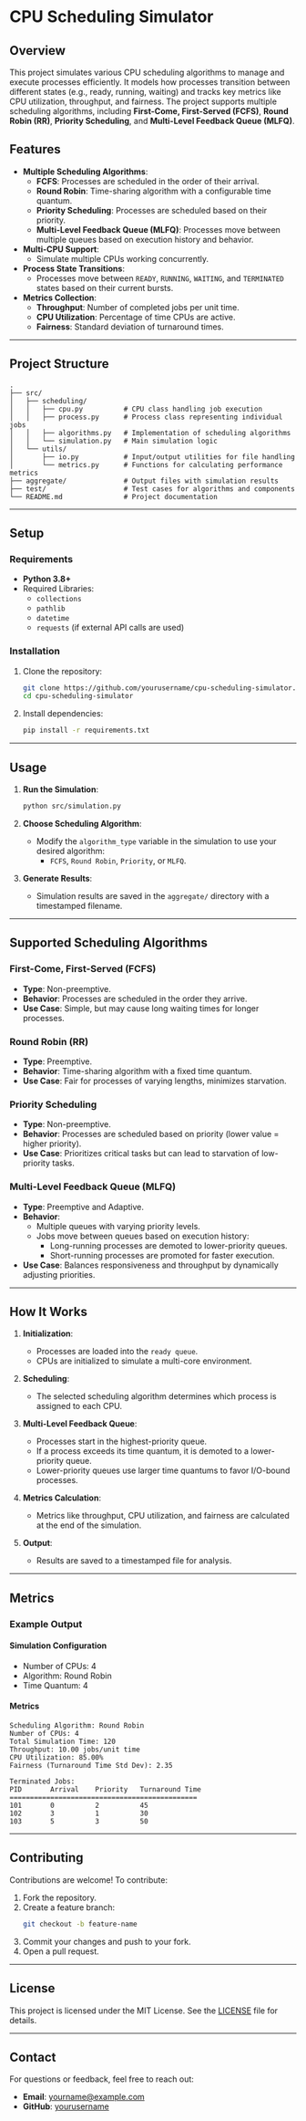 # CPU Scheduling Simulator

## Overview

This project simulates various CPU scheduling algorithms to manage and execute processes efficiently. It models how processes transition between different states (e.g., ready, running, waiting) and tracks key metrics like CPU utilization, throughput, and fairness. The project supports multiple scheduling algorithms, including **First-Come, First-Served (FCFS)**, **Round Robin (RR)**, **Priority Scheduling**, and **Multi-Level Feedback Queue (MLFQ)**.

## Features

- **Multiple Scheduling Algorithms**:
  - **FCFS**: Processes are scheduled in the order of their arrival.
  - **Round Robin**: Time-sharing algorithm with a configurable time quantum.
  - **Priority Scheduling**: Processes are scheduled based on their priority.
  - **Multi-Level Feedback Queue (MLFQ)**: Processes move between multiple queues based on execution history and behavior.
- **Multi-CPU Support**:
  - Simulate multiple CPUs working concurrently.
- **Process State Transitions**:
  - Processes move between `READY`, `RUNNING`, `WAITING`, and `TERMINATED` states based on their current bursts.
- **Metrics Collection**:
  - **Throughput**: Number of completed jobs per unit time.
  - **CPU Utilization**: Percentage of time CPUs are active.
  - **Fairness**: Standard deviation of turnaround times.

---

## Project Structure

```plaintext
.
├── src/
│   ├── scheduling/
│   │   ├── cpu.py          # CPU class handling job execution
│   │   ├── process.py      # Process class representing individual jobs
│   │   ├── algorithms.py   # Implementation of scheduling algorithms
│   │   └── simulation.py   # Main simulation logic
│   └── utils/
│       ├── io.py           # Input/output utilities for file handling
│       └── metrics.py      # Functions for calculating performance metrics
├── aggregate/              # Output files with simulation results
├── test/                   # Test cases for algorithms and components
└── README.md               # Project documentation
```

---

## Setup

### Requirements

- **Python 3.8+**
- Required Libraries:
  - `collections`
  - `pathlib`
  - `datetime`
  - `requests` (if external API calls are used)

### Installation

1. Clone the repository:
   ```bash
   git clone https://github.com/yourusername/cpu-scheduling-simulator.git
   cd cpu-scheduling-simulator
   ```

2. Install dependencies:
   ```bash
   pip install -r requirements.txt
   ```

---

## Usage

1. **Run the Simulation**:
   ```bash
   python src/simulation.py
   ```

2. **Choose Scheduling Algorithm**:
   - Modify the `algorithm_type` variable in the simulation to use your desired algorithm:
     - `FCFS`, `Round Robin`, `Priority`, or `MLFQ`.

3. **Generate Results**:
   - Simulation results are saved in the `aggregate/` directory with a timestamped filename.

---

## Supported Scheduling Algorithms

### First-Come, First-Served (FCFS)
- **Type**: Non-preemptive.
- **Behavior**: Processes are scheduled in the order they arrive.
- **Use Case**: Simple, but may cause long waiting times for longer processes.

### Round Robin (RR)
- **Type**: Preemptive.
- **Behavior**: Time-sharing algorithm with a fixed time quantum.
- **Use Case**: Fair for processes of varying lengths, minimizes starvation.

### Priority Scheduling
- **Type**: Non-preemptive.
- **Behavior**: Processes are scheduled based on priority (lower value = higher priority).
- **Use Case**: Prioritizes critical tasks but can lead to starvation of low-priority tasks.

### Multi-Level Feedback Queue (MLFQ)
- **Type**: Preemptive and Adaptive.
- **Behavior**:
  - Multiple queues with varying priority levels.
  - Jobs move between queues based on execution history:
    - Long-running processes are demoted to lower-priority queues.
    - Short-running processes are promoted for faster execution.
- **Use Case**: Balances responsiveness and throughput by dynamically adjusting priorities.

---

## How It Works

1. **Initialization**:
   - Processes are loaded into the `ready queue`.
   - CPUs are initialized to simulate a multi-core environment.

2. **Scheduling**:
   - The selected scheduling algorithm determines which process is assigned to each CPU.

3. **Multi-Level Feedback Queue**:
   - Processes start in the highest-priority queue.
   - If a process exceeds its time quantum, it is demoted to a lower-priority queue.
   - Lower-priority queues use larger time quantums to favor I/O-bound processes.

4. **Metrics Calculation**:
   - Metrics like throughput, CPU utilization, and fairness are calculated at the end of the simulation.

5. **Output**:
   - Results are saved to a timestamped file for analysis.

---

## Metrics

### **Example Output**

#### Simulation Configuration
- Number of CPUs: 4
- Algorithm: Round Robin
- Time Quantum: 4

#### Metrics
```plaintext
Scheduling Algorithm: Round Robin
Number of CPUs: 4
Total Simulation Time: 120
Throughput: 10.00 jobs/unit time
CPU Utilization: 85.00%
Fairness (Turnaround Time Std Dev): 2.35

Terminated Jobs:
PID       Arrival    Priority   Turnaround Time
==============================================
101       0          2          45
102       3          1          30
103       5          3          50
```

---

## Contributing

Contributions are welcome! To contribute:
1. Fork the repository.
2. Create a feature branch:
   ```bash
   git checkout -b feature-name
   ```
3. Commit your changes and push to your fork.
4. Open a pull request.

---

## License

This project is licensed under the MIT License. See the [LICENSE](LICENSE) file for details.

---

## Contact

For questions or feedback, feel free to reach out:
- **Email**: yourname@example.com
- **GitHub**: [yourusername](https://github.com/yourusername)
```

